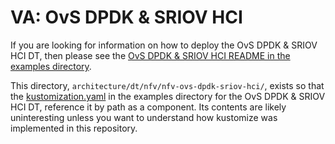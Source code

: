 # VA: OvS DPDK & SRIOV HCI

If you are looking for information on how to deploy the OvS DPDK & SRIOV HCI DT, then
please see the
[OvS DPDK & SRIOV HCI README in the examples directory](../../../examples/dt/nfv/nfv-ovs-dpdk-sriov-hci/README.md).

This directory, `architecture/dt/nfv/nfv-ovs-dpdk-sriov-hci/`, exists so that the
[kustomization.yaml](../../../examples/dt/nfv/nfv-ovs-dpdk-sriov-hci/kustomization.yaml)
in the examples directory for the OvS DPDK & SRIOV HCI DT, reference it by path as a
component. Its contents are likely uninteresting unless you want to
understand how kustomize was implemented in this repository.
